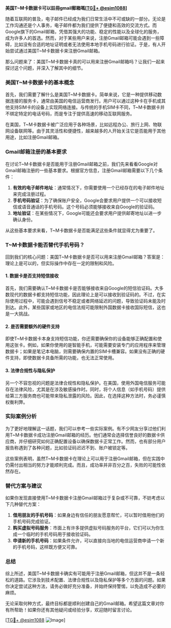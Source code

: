 **美国T~M卡数据卡可以註冊gmail郵箱嗎[[TG💪+ @esim1088](https://t.me/s/esim1088)]**

随着互联网的普及，电子邮件已经成为我们日常生活中不可或缺的一部分。无论是工作沟通还是个人事务，电子邮件都为我们提供了便捷和高效的交流方式。而Google旗下的Gmail邮箱，凭借其强大的功能、稳定的性能以及全球化的服务，成为许多人的首选。然而，对于某些用户来说，注册Gmail邮箱可能会遇到一些障碍，比如没有合适的地址证明或者无法使用本地手机号码进行验证。于是，有人开始尝试通过美国T~M卡数据卡来注册Gmail邮箱。

那么问题来了：美国T~M卡数据卡真的可以用来注册Gmail邮箱吗？让我们一起来探讨这个问题，并深入了解其中的细节。

### 美国T~M卡数据卡的基本概念

首先，我们需要了解什么是美国T~M卡数据卡。简单来说，它是一种提供移动数据连接的服务卡，通常由美国的电信运营商发行。用户可以通过这种卡在手机或其他支持SIM卡的设备上实现网络连接。与传统的手机SIM卡不同，T~M卡数据卡并不绑定特定的电话号码，而是专注于提供高速的移动互联网服务。

在美国，T~M卡数据卡被广泛应用于各种场景，比如远程办公、旅行上网、物联网设备联网等。由于其灵活性和便捷性，越来越多的人开始关注它是否能用于其他用途，比如注册Gmail邮箱。

### Gmail邮箱注册的基本要求

在讨论T~M卡数据卡是否能用于注册Gmail邮箱之前，我们先来看看Google对Gmail邮箱注册的一些基本要求。根据官方信息，注册Gmail邮箱需要以下几个条件：

1. **有效的电子邮件地址**：通常情况下，你需要使用一个已经存在的电子邮件地址来完成注册过程。
2. **手机号码验证**：为了确保账户安全，Google会要求用户提供一个可以接收短信或语音通话的手机号码。这个号码必须能够接收来自Google的验证码。
3. **地址验证**：在某些情况下，Google可能还会要求用户提供邮寄地址以进一步确认身份。

从这些基本要求来看，T~M卡数据卡是否能满足这些条件就显得尤为重要了。

### T~M卡数据卡能否替代手机号码？

回到我们的核心问题：美国T~M卡数据卡是否可以用来注册Gmail邮箱？答案是：理论上是可以的，但实际操作中存在一定的限制和风险。

#### 1. 数据卡是否支持短信接收

首先，我们需要确认T~M卡数据卡是否能够接收来自Google的短信验证码。大多数现代的数据卡都支持短信功能，因此理论上是可以接收到验证码的。不过，在实际使用过程中，可能会遇到信号不稳定或者网络延迟的问题，导致验证码未能及时到达。此外，某些国家或地区的电信法规可能限制外国数据卡接收国际短信，这也是一大挑战。

#### 2. 是否需要额外的硬件支持

即使T~M卡数据卡本身支持短信功能，你还需要确保你的设备能够正确配置和使用这张卡。例如，如果你使用的是智能手机，可能需要安装专门的应用程序来管理数据卡；如果是笔记本电脑，则需要确保内置的SIM卡槽兼容。如果没有正确的硬件支持，即使数据卡具备所需的功能，也无法正常使用。

#### 3. 法律合规性与隐私保护

另一个不容忽视的问题是法律合规性和隐私保护。在美国，使用外国电信服务可能存在法律风险，尤其是在涉及敏感操作时。同时，将个人信息（如手机号码）提供给第三方服务商也可能带来隐私泄露的风险。因此，在选择这种方法时，务必谨慎权衡利弊。

### 实际案例分析

为了更好地理解这一话题，我们可以参考一些实际案例。有不少网友分享过他们利用T~M卡数据卡成功注册Gmail邮箱的经历。他们通常会选择信誉良好的数据卡供应商，并仔细研究如何正确配置设备以确保数据卡正常工作。然而，也有部分用户报告称遇到了各种问题，比如验证码迟迟不到、账户被锁定等。

这些案例表明，虽然T~M卡数据卡在理论上可以用于注册Gmail邮箱，但在实践中仍需付出相当的努力才能顺利完成。而且，成功率并非百分之百，失败的可能性依然存在。

### 替代方案与建议

如果你发现直接使用T~M卡数据卡注册Gmail邮箱过于复杂或不可靠，不妨考虑以下几种替代方案：

1. **借用朋友的手机号码**：如果身边有信任的朋友愿意帮忙，可以暂时借用他们的手机号码完成验证。
2. **购买虚拟号码服务**：市面上有许多提供虚拟号码服务的平台，它们可以为你生成一个临时的手机号码用于接收验证码。
3. **申请新的手机号码**：如果条件允许，可以直接向当地的电信运营商申请一个新的手机号码，这样既方便又可靠。

### 总结

综上所述，美国T~M卡数据卡确实有可能用于注册Gmail邮箱，但这并不是一条轻松的道路。它涉及到技术配置、法律合规性以及隐私保护等多个方面的问题。如果你决定尝试这种方法，请务必做好充分准备，并始终保持警惕，以免造成不必要的麻烦。

无论采取何种方式，最终目标都是顺利创建自己的Gmail邮箱。希望这篇文章对你有所帮助！如果你还有其他疑问或经验分享，欢迎随时留言讨论。

[[TG💪+ @esim1088](https://t.me/s/esim1088) ![Image](https://i.postimg.cc/4NQfJmqS/Snipaste-2025-05-13-00-14-12.png)]